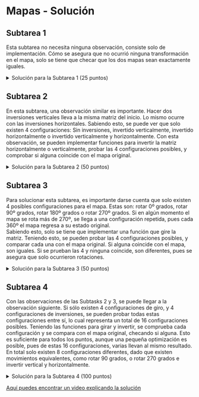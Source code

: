 # Mapas - Solución

## Subtarea 1

Esta subtarea no necesita ninguna observación, consiste solo de implementación. Cómo se asegura que no ocurrió ninguna transformación en el mapa, solo se tiene que checar que los dos mapas sean exactamente iguales.

<details><summary>Solución para la Subtarea 1 (25 puntos)</summary>

{{25.cpp}}

</details>

## Subtarea 2

En esta subtarea, una observación similar es importante. Hacer dos inversiones verticales lleva a la misma matriz del inicio. Lo mismo ocurre con las inversiones horizontales. Sabiendo esto, se puede ver que solo existen 4 configuraciones: Sin inversiones, invertido verticalmente, invertido horizontalmente o invertido verticalmente y horizontalmente.
Con esta observación, se pueden implementar funciones para invertir la matriz horizontalmente o verticalmente, probar las 4 configuraciones posibles, y comprobar si alguna coincide con el mapa original.

<details><summary>Solución para la Subtarea 2 (50 puntos)</summary>

{{50Inv.cpp}}

</details>

## Subtarea 3

Para solucionar esta subtarea, es importante darse cuenta que solo existen 4 posibles configuraciones para el mapa. Estas son: rotar 0º grados, rotar 90º grados, rotar 180º grados o rotar 270º grados. Si en algún momento el mapa se rota más de 270º, se llega a una configuración repetida, pues cada 360º el mapa regresa a su estado original.  
Sabiendo esto, solo se tiene que implementar una función que gire la matriz. Teniendo esto, se pueden probar las 4 configuraciones posibles, y comparar cada una con el mapa original. Si alguna coincide con el mapa, son iguales. Si se prueban las 4 y ninguna coincide, son diferentes, pues se asegura que solo ocurrieron rotaciones.

<details><summary>Solución para la Subtarea 3 (50 puntos)</summary>

{{50Giro.cpp}}

</details>

## Subtarea 4

Con las observaciones de las Subtasks 2 y 3, se puede llegar a la observación siguiente. Si sólo existen 4 configuraciones de giro, y 4 configuraciones de inversiones, se pueden probar todas estas configuraciones entre sí, lo cual representa un total de 16 configuraciones posibles. Teniendo las funciones para girar y invertir, se comprueba cada configuración y se compara con el mapa original, checando si alguna. Esto es suficiente para todos los puntos, aunque una pequeña optimización es posible, pues de estas 16 configuraciones, varias llevan al mismo resultado. En total solo existen 8 configuraciones diferentes, dado que existen movimientos equivalentes, como rotar 90 grados, o rotar 270 grados e invertir vertical y horizontalmente.

<details><summary>Solución para la Subtarea 4 (100 puntos)</summary>

{{solution.cpp}}

</details>

[Aquí puedes encontrar un video explicando la solución](https://www.youtube.com/watch?v=YxSLPX1zKX4)